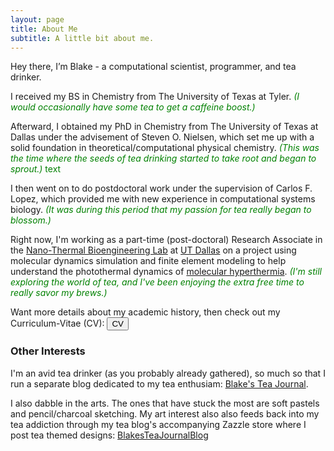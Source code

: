```yaml
---
layout: page
title: About Me
subtitle: A little bit about me.  
---
```


Hey there, I’m Blake - a computational scientist, programmer, and tea drinker.

I received my BS in Chemistry from The University of Texas at Tyler. <span style="color:green">*(I would occasionally have some tea to get a caffeine boost.)*</span>

Afterward, I obtained my PhD in Chemistry from The University of Texas at Dallas under the advisement of Steven O. Nielsen, which set me up with a solid foundation in theoretical/computational physical chemistry. <span style="color:green"> *(This was the time where the seeds of tea drinking started to take root and began to sprout.)* text</span>

I then went on to do postdoctoral work under the supervision of Carlos F. Lopez, which provided me with new experience in computational systems biology. <span style="color:green"> *(It was during this period that my passion for tea really began to blossom.)*</span>

Right now, I'm working as a part-time (post-doctoral) Research Associate in the [Nano-Thermal Bioengineering Lab](https://openwetware.org/wiki/Qin) at [UT Dallas](https://www.utdallas.edu/) on a project using molecular dynamics simulation and finite element modeling to help understand the photothermal dynamics of [molecular hyperthermia](https://onlinelibrary.wiley.com/doi/abs/10.1002/smll.201700841). <span style="color:green"> *(I'm still exploring the world of tea, and I've been enjoying the extra free time to really savor my brews.)*</span>

Want more details about my academic history, then check out my Curriculum-Vitae (CV):
<button name="button" onclick="https://drive.google.com/file/d/1ho-T9pX_E52hr6Z-xWw8n2HFYGoYO9we/view?usp=sharing">CV</button>

### Other Interests

I'm an avid tea drinker (as you probably already gathered), so much so that I run a separate blog dedicated to my tea enthusiam: [Blake's Tea Journal](https://blakesteajournal.blog).

I also dabble in the arts. The ones that have stuck the most are soft pastels and pencil/charcoal sketching. My art interest also also feeds back into my tea addiction through my tea blog's accompanying Zazzle store where I post tea themed designs: <a href="https://www.zazzle.com/store/blakesteajournalblog?rf=238578075608592982&tc=PersonalSite" rel="nofollow">BlakesTeaJournalBlog</a>
